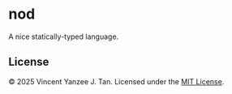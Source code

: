 # nod

A nice statically-typed language.

## License

&copy; 2025  Vincent Yanzee J. Tan. Licensed under
the [MIT License](./LICENSE).
